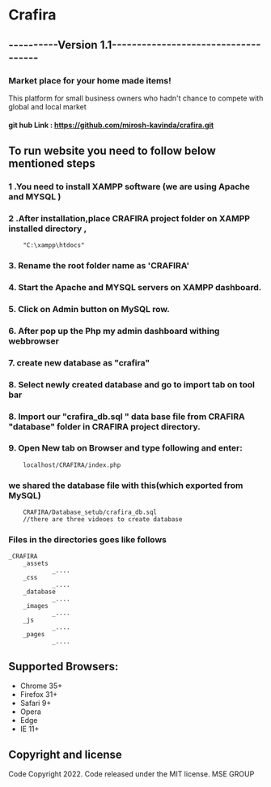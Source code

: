 
<h1 class='center'>Crafira </h1>
<h2 class='center'>----------Version 1.1------------------------------------ </h2>
<h3 class='center'>Market place for your home made items! </h3>

<p>This platform for small business owners who hadn't chance to compete with global and local market</p>

#### git hub Link : https://github.com/mirosh-kavinda/crafira.git 


## To run website you need to follow below mentioned steps

### 1 .You need to install XAMPP software (we are using Apache and MYSQL )
### 2 .After installation,place CRAFIRA project folder on  XAMPP installed directory , 
        "C:\xampp\htdocs"
### 3. Rename the root folder name as 'CRAFIRA'
### 4. Start the Apache and MYSQL servers on XAMPP dashboard.
### 5. Click on Admin button on MySQL row.
### 6. After pop up the Php my admin dashboard withing webbrowser
### 7. create new database as "crafira" 
### 8. Select newly created database and go to import tab on tool bar
### 8. Import our "crafira_db.sql " data base file from CRAFIRA "database" folder in CRAFIRA project directory.
### 9. Open New tab on Browser and type following and enter:
        localhost/CRAFIRA/index.php

### we shared the database file with this(which exported from MySQL)
        CRAFIRA/Database_setub/crafira_db.sql
        //there are three videoes to create database 
### Files in the directories  goes like follows


    _CRAFIRA
        _assets
                _....
        _css
                _....
        _database
                _....
        _images
                _....
        _js
                _....
        _pages
                _....
       
     

## Supported Browsers:
- Chrome 35+
- Firefox 31+
- Safari 9+
- Opera
- Edge
- IE 11+



## Copyright and license
Code Copyright 2022. Code released under the MIT license.
MSE GROUP 

